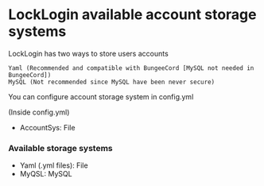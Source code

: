 # LockLogin available account storage systems

LockLogin has two ways to store users accounts
```
Yaml (Recommended and compatible with BungeeCord [MySQL not needed in BungeeCord])
MySQL (Not recommended since MySQL have been never secure)
```

You can configure account storage system in config.yml

(Inside config.yml)
* AccountSys: <default>File

### Available storage systems
* Yaml (.yml files): File
* MyQSL: MySQL